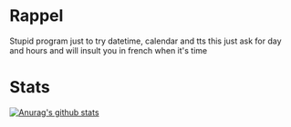 # Rappel
Stupid program just to try datetime, calendar and tts
this just ask for day and hours and will insult you in french when it's time

# Stats
[![Anurag's github stats](https://github-readme-stats.vercel.app/api?username=NotBlue-Dev&show_icons=true&theme=onedark)](https://github.com/anuraghazra/github-readme-stats)
